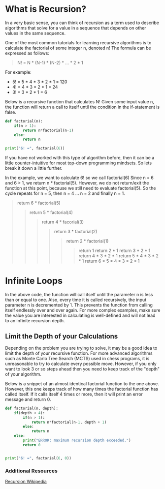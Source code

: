 # What is Recursion?

In a very basic sense, you can think of recursion as a term used to describe algorithms that solve for a value in a sequence that depends on other values in the same sequence. 

One of the most common tutorials for learning recursive algorithms is to calculate the factorial of some integer n, denoted n! The formula can be expressed as follows:

> N! = N * (N-1) * (N-2) * ... * 2 * 1

For example: 
+ 5! = 5 * 4 * 3 * 2 * 1 = 120 
+ 4! = 4 * 3 * 2 * 1 = 24 
+ 3! = 3 * 2 * 1 = 6 

Below is a recursive function that calculates N! Given some input value n, the function will return a call to itself until the condition in the if-statement is false.

```python runnable
def factorial(n):
    if(n > 1):
        return n*factorial(n-1)
    else:
        return n

print("6! =", factorial(6))
```

If you have not worked with this type of algorithm before, then it can be a little counter-intuitive for most top-down programming mindsets. So lets break it down a little further.

In the example, we want to calculate 6! so we call factorial(6)
Since n = 6 and 6 > 1, we return n * factorial(5). However, we do not return/exit the function at this point, because we still need to evaluate factorial(5).
So the cycle repeats for n = 5, then n = 4 ... n = 2 and finally n = 1. 

> return 6 * factorial(5)
>> return 5 * factorial(4)
>>> return 4 * facorial(3)
>>>> return 3 * factorial(2)
>>>>> return 2 * factorial(1)
>>>>>> return 1
>>>>> return 2 * 1
>>>> return 3 * 2 * 1
>>> return 4 * 3 * 2 * 1
>> return 5 * 4 * 3 * 2 * 1
> return 6 * 5 * 4 * 3 * 2 * 1

# Infinite Loops

In the above code, the function will call itself until the parameter n is less than or equal to one. Also, every time it is called recursively, the input parameter n is decremented by 1.
This prevents the function from calling itself endlessly over and over again. For more complex examples, make sure the value you are interested in calculating is well-defined and will not lead to an infinite recursion depth.

## Limit the Depth of your Calculations

Depending on the problem you are trying to solve, it may be a good idea to limit the depth of your recursive function. For more advanced algorithms such as Monte Carlo Tree Search (MCTS) used in chess programs, it is unreasonable to try to calculate every possible move. However, if you only want to look 3 or so steps ahead then you need to keep track of the "depth" of your algorithm.

Below is a snippet of an almost identical factorial function to the one above. However, this one keeps track of how many times the factorial function has called itself. If it calls itself 4 times or more, then it will print an error message and return 0.

```python runnable
def factorial(n, depth):
    if(depth < 4):
        if(n > 1):
            return n*factorial(n-1, depth + 1)
        else:
            return n
    else:
        print("ERROR: maximum recursion depth exceeded.")
        return 0


print("6! =", factorial(6, 0))
```


### Additional Resources

[Recursion Wikipedia](https://en.wikipedia.org/wiki/Recursion_(computer_science))

